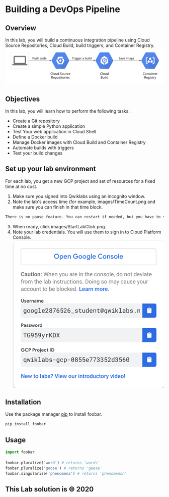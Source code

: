# Building a DevOps Pipeline

## Overview

In this lab, you will build a continuous integration pipeline using Cloud Source Repositories, Cloud Build, build triggers, and Container Registry.
![Cloud Build](images/CloudBuildCI.png)

## Objectives

In this lab, you will learn how to perform the following tasks:
- Create a Git repository
- Create a simple Python application
- Test Your web application in Cloud Shell
- Define a Docker build
- Manage Docker images with Cloud Build and Container Registry
- Automate builds with triggers
- Test your build changes

## Set up your lab environment

For each lab, you get a new GCP project and set of resources for a fixed time at no cost.

1. Make sure you signed into Qwiklabs using an incognito window.
2. Note the lab's access time (for example, images/TimeCount.png and make sure you can finish in that time block.
```bash
There is no pause feature. You can restart if needed, but you have to start at the beginning.
```
3. When ready, click images/StartLabClick.png.
4. Note your lab credentials. You will use them to sign in to Cloud Platform Console.
![Cloud Platform Console](images/OpenConsole.png)

## Installation

Use the package manager [pip](https://pip.pypa.io/en/stable/) to install foobar.

```bash
pip install foobar
```

## Usage

```python
import foobar

foobar.pluralize('word') # returns 'words'
foobar.pluralize('goose') # returns 'geese'
foobar.singularize('phenomena') # returns 'phenomenon'
```

##  This Lab solution is  &copy; 2020
